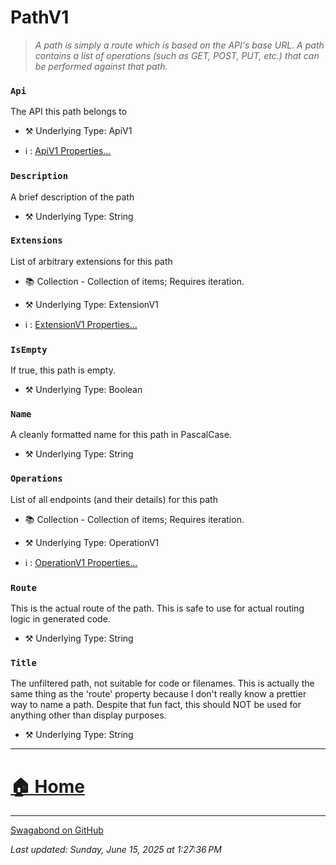 # PathV1

> *A path is simply a route which is based on the API's base URL. A path contains a list of operations (such as GET, POST, PUT, etc.) that can be performed against that path.* 


### `Api`

The API this path belongs to



* ⚒️ Underlying Type: ApiV1

* ℹ️ : [ApiV1 Properties...](./ApiV1.md)



### `Description`

A brief description of the path



* ⚒️ Underlying Type: String



### `Extensions`

List of arbitrary extensions for this path


* 📚 Collection - Collection of items; Requires iteration.

* ⚒️ Underlying Type: ExtensionV1

* ℹ️ : [ExtensionV1 Properties...](./ExtensionV1.md)



### `IsEmpty`

If true, this path is empty.



* ⚒️ Underlying Type: Boolean



### `Name`

A cleanly formatted name for this path in PascalCase.



* ⚒️ Underlying Type: String



### `Operations`

List of all endpoints (and their details) for this path


* 📚 Collection - Collection of items; Requires iteration.

* ⚒️ Underlying Type: OperationV1

* ℹ️ : [OperationV1 Properties...](./OperationV1.md)



### `Route`

This is the actual route of the path.  This is safe to use for actual routing logic in generated code.



* ⚒️ Underlying Type: String



### `Title`

The unfiltered path, not suitable for code or filenames.  This is actually the same thing as the 'route' property because I don't really know a prettier way to name a path. Despite that fun fact, this should NOT be used for anything other than display purposes.



* ⚒️ Underlying Type: String



___


# [🏠 Home](./ApiV1.md)


___

[Swagabond on GitHub](https://github.com/jordanbleu/swagabond)

*Last updated: Sunday, June 15, 2025 at 1:27:36 PM*
